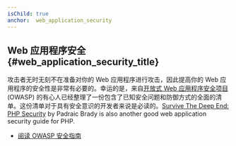 ```yaml
---
isChild: true
anchor:  web_application_security
---
```


## Web 应用程序安全 {#web_application_security_title}

攻击者无时无刻不在准备对你的 Web 应用程序进行攻击，因此提高你的 Web 应用程序的安全性是非常有必要的。幸运的是，来自[开放式 Web 应用程序安全项目][1] (OWASP) 的有心人已经整理了一份包含了已知安全问题和防御方式的全面的清单。这份清单对于具有安全意识的开发者来说是必读的。[Survive The Deep End: PHP Security][3] by Padraic Brady is also another good web application security guide for PHP.

* [阅读 OWASP 安全指南][2]


[1]: https://www.owasp.org/
[2]: https://www.owasp.org/index.php/Guide_Table_of_Contents
[3]: http://phpsecurity.readthedocs.org/en/latest/index.html
